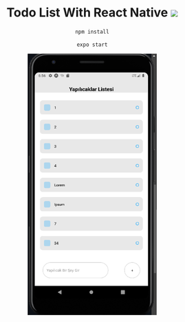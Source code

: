 <div align="center">
<h1>
  Todo List With React Native
  <img src="https://cdn1.iconfinder.com/data/icons/soleicons-fill-vol-1/64/reactjs_javascript_library_atom_atomic_react-512.png" width="30px"/>
</h1>

```
npm install
```

```
expo start
```
<img src="https://raw.githubusercontent.com/baristaner/todolist-react-native/main/imgs/ss.png" width="300px"/>
